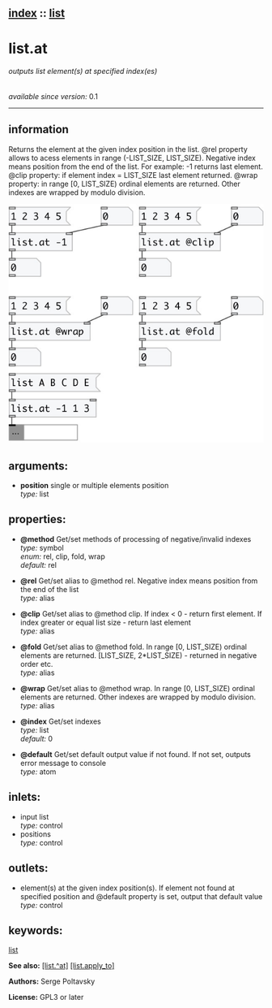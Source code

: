 [index](index.html) :: [list](category_list.html)
---

# list.at

###### outputs list element(s) at specified index(es)

*available since version:* 0.1

---


## information
Returns the element at the given index position in the list. @rel property allows to acess elements in range (-LIST_SIZE, LIST_SIZE). Negative index means position from the end of the list. For example: -1 returns last element. @clip property: if element index = LIST_SIZE last element returned. @wrap property: in range [0, LIST_SIZE) ordinal elements are returned. Other indexes are wrapped by modulo division.


[![example](../examples/img/list.at.jpg)](../examples/pd/list.at.pd)



## arguments:

* **position**
single or multiple elements position<br>
_type:_ list<br>





## properties:

* **@method** 
Get/set methods of processing of negative/invalid indexes<br>
_type:_ symbol<br>
_enum:_ rel, clip, fold, wrap<br>
_default:_ rel<br>

* **@rel** 
Get/set alias to @method rel. Negative index means position from the end of the list<br>
_type:_ alias<br>

* **@clip** 
Get/set alias to @method clip. If index &lt; 0 - return first element. If index greater or
equal list size - return last element<br>
_type:_ alias<br>

* **@fold** 
Get/set alias to @method fold. In range [0, LIST_SIZE) ordinal elements are returned.
[LIST_SIZE, 2*LIST_SIZE) - returned in negative order etc.<br>
_type:_ alias<br>

* **@wrap** 
Get/set alias to @method wrap. In range [0, LIST_SIZE) ordinal elements are returned.
Other indexes are wrapped by modulo division.<br>
_type:_ alias<br>

* **@index** 
Get/set indexes<br>
_type:_ list<br>
_default:_ 0<br>

* **@default** 
Get/set default output value if not found. If not set, outputs error message to console<br>
_type:_ atom<br>



## inlets:

* input list<br>
_type:_ control
* positions<br>
_type:_ control



## outlets:

* element(s) at the given index position(s). If element not found at specified position and @default property is set, output that default value<br>
_type:_ control



## keywords:

[list](keywords/list.html)



**See also:**
[\[list.^at\]](list.%5Eat.html)
[\[list.apply_to\]](list.apply_to.html)




**Authors:** Serge Poltavsky




**License:** GPL3 or later





